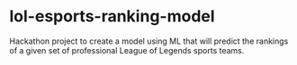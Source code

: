 # lol-esports-ranking-model
Hackathon project to create a model using ML that will predict the rankings of a given set of professional League of Legends sports teams.

